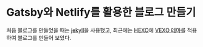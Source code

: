 # Gatsby와 Netlify를 활용한 블로그 만들기

처음 블로그를 만들었을 때는 [jekyll](https://jekyllrb-ko.github.io/)을 사용했고, 최근에는 [HEXO](https://hexo.io/ko/index.html)에 [VEXO 테마](https://github.com/yanm1ng/hexo-theme-vexo)를 적용하여 블로그를 만들어 보았다. 

